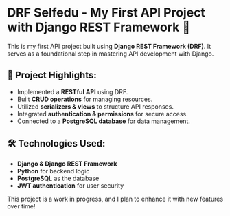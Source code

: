 # DRF Selfedu - My First API Project with Django REST Framework 🚀

This is my first API project built using **Django REST Framework (DRF)**. It serves as a foundational step in mastering API development with Django.

## 🌟 Project Highlights:
- Implemented a **RESTful API** using DRF.
- Built **CRUD operations** for managing resources.
- Utilized **serializers & views** to structure API responses.
- Integrated **authentication & permissions** for secure access.
- Connected to a **PostgreSQL database** for data management.

## 🛠️ Technologies Used:
- **Django & Django REST Framework**
- **Python** for backend logic
- **PostgreSQL** as the database
- **JWT authentication** for user security

This project is a work in progress, and I plan to enhance it with new features over time!
